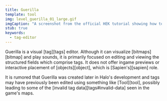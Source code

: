 ```yaml
---
title: Guerilla
template: tool
img: level_guerilla_01_large.gif
imgCaption: "A screenshot from the official HEK tutorial showing how to change a [scenario's][scenario] [sky][] reference"
stub: true
keywords:
  - tag-editor
---
```


Guerilla is a visual [tag][tags] editor. Although it can visualize [bitmaps][bitmap] and play sounds, it is primarily focused on editing and viewing the structured fields which comprise tags. It does not offer ingame previews or interactive placement of [objects][object], which is [Sapien's][sapien] role.

It is rumored that Guerilla was created later in Halo's development and tags may have previously been edited using something like [Tool][tool], possibly leading to some of the [invalid tag data][tags#invalid-data] seen in the game's maps.
